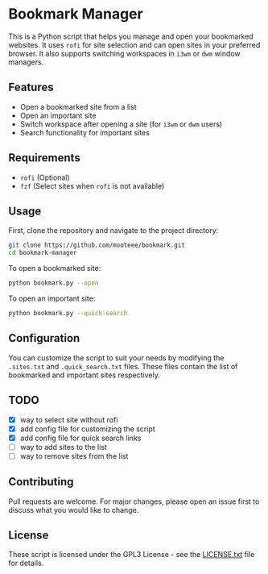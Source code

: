 # Bookmark Manager

This is a Python script that helps you manage and open your bookmarked websites.
It uses `rofi` for site selection and can open sites in your preferred browser.
It also supports switching workspaces in `i3wm` or `dwm` window managers.

## Features

- Open a bookmarked site from a list
- Open an important site
- Switch workspace after opening a site (for `i3wm` or `dwm` users)
- Search functionality for important sites

## Requirements

- `rofi` (Optional)
- `fzf` (Select sites when `rofi` is not available)

## Usage

First, clone the repository and navigate to the project directory:

```bash
git clone https://github.com/mooteee/bookmark.git
cd bookmark-manager
```

To open a bookmarked site:

```bash
python bookmark.py --open
```

To open an important site:

```bash
python bookmark.py --quick-search
```

## Configuration

You can customize the script to suit your needs by modifying the `.sites.txt` and `.quick_search.txt` files. These files contain the list of bookmarked and important sites respectively.

## TODO

- [x] way to select site without rofi
- [x] add config file for customizing the script
- [x] add config file for quick search links
- [ ] way to add sites to the list
- [ ] way to remove sites from the list

## Contributing

Pull requests are welcome. For major changes, please open an issue first to discuss what you would like to change.

## License

These script is licensed under the GPL3 License - see the [LICENSE.txt](LICENSE.txt) file for details.
